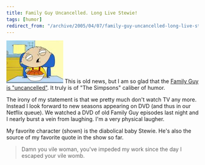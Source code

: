 ```yaml
---
title: Family Guy Uncancelled. Long Live Stewie!
tags: [humor]
redirect_from: "/archive/2005/04/07/family-guy-uncancelled-long-live-stewie.aspx/"
---
```


![Stewie](/images/Stewie.jpg) This is old news, but I am so glad that
the [Family Guy is "uncancelled"](http://www.fox.com/familyguy/). It
truly is of "The Simpsons" caliber of humor.

The irony of my statement is that we pretty much don't watch TV any
more. Instead I look forward to new seasons appearing on DVD (and thus
in our Netflix queue). We watched a DVD of old Family Guy episodes last
night and I nearly burst a vein from laughing. I'm a very physical
laugher.

My favorite character (shown) is the diabolical baby Stewie. He's also
the source of my favorite quote in the show so far.

> Damn you vile woman, you've impeded my work since the day I escaped
> your vile womb.

